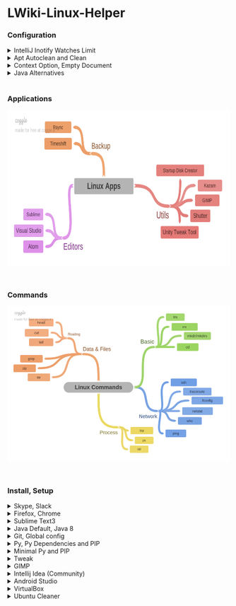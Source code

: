# LWiki-Linux-Helper





### Configuration


<details> 
<summary> IntelliJ Inotify Watches Limit </summary>
<p> 

Inotify requires a "watch handle" to be set for each directory in the project. Unfortunately, the default limit of watch handles may not be enough for reasonably sized projects, and reaching the limit will force IntelliJ platform to fall back to recursive scans of directory trees.

```
wget  -O /etc/sysctl.d/60-jetbrains.conf "https://gist.githubusercontent.com/bittner/c7d1d49fe0c9af907f24/raw/e2448528477ca3508ad480bea52d3dad54a58f10/60-jetbrains.conf"

sudo sysctl --system
```
</p>
</details>

<details> 
<summary> Apt Autoclean and Clean </summary>
<p> 

```
sudo apt-get update; \
sudo apt-get autoremove; \
sudo apt-get autoclean; \
sudo apt-get clean;
```
</p>
</details>

<details> 
<summary> Context Option, Empty Document </summary>
<p> 
   
```
touch ~/Templates/Empty\ Document
```

</p>
</details>

<details> 
<summary> Java Alternatives </summary>
<p> 

```
sudo update-alternatives --config java; \
sudo update-alternatives --config javac; \
sudo update-alternatives --config javadoc; \
sudo update-alternatives --config javap;
```
</p>
</details>
</br>




### Applications
<p align="center">
<img src="https://raw.githubusercontent.com/GensaGames/LWiki-Linux-Helper/master/images/Linux_Apps.png" width="600" height="350" />
</p>
</br>




### Commands
<p align="center">
<img src="https://raw.githubusercontent.com/GensaGames/LWiki-Linux-Helper/master/images/Linux_Commands.png" width="600" height="350" />
</p>
</br>






### Install, Setup

<details> 
<summary> Skype, Slack </summary>
<p> 
   
```
wget https://repo.skype.com/latest/skypeforlinux-64.deb; \
sudo dpkg -i skypeforlinux-64.deb; sudo apt-get update; \
sudo snap install slack --classic; 
```

</p>
</details>


<details> 
<summary> Firefox, Chrome </summary>
<p> 
   
```
sudo apt-get update; sudo apt install firefox; \
sudo wget https://dl.google.com/linux/direct/google-chrome-stable_current_amd64.deb; \
sudo dpkg -i google-chrome-stable_current_amd64.deb; 
```

</p>
</details>

<details> 
<summary> Sublime Text3 </summary>
<p> 
   
```
wget -qO - https://download.sublimetext.com/sublimehq-pub.gpg | sudo apt-key add -; \
sudo apt-add-repository "deb https://download.sublimetext.com/ apt/stable/"; \
sudo apt-get update; sudo apt-get install sublime-text;
```

</p>
</details>


<details> 
<summary> Java Default, Java 8 </summary>
<p> 
   
```
sudo apt-get update; sudo apt install default-jdk; \
sudo apt install openjdk-8-jdk;
```

</p>
</details>

<details> 
<summary> Git, Global config </summary>
<p> 
   
```
sudo apt update; sudo apt install git; \
git config --global user.name "GensaGames"; \
git config --global user.email "GensaGames@domain.com";
```

</p>
</details>

<details> 
<summary> Py, Py Dependencies and PIP </summary>
<p> 
   
```
sudo apt-get update; sudo apt-get install python3.6; \
sudo apt-get install python3-distutils; \
sudo apt-get install python3-tk; \
sudo apt install python3-testresources; \
wget https://bootstrap.pypa.io/get-pip.py; \
sudo python3 get-pip.py; \
sudo pip3 install pipenv; 
```

</p>
</details>


<details> 
<summary> Minimal Py and PIP </summary>
<p> 
   
```
sudo apt update; sudo apt install python-minimal; \
wget https://bootstrap.pypa.io/get-pip.py; \
sudo apt-get install python-tk; \
sudo python get-pip.py;  \
sudo pip install pipenv;
```

</p>
</details>

<details> 
<summary> Tweak </summary>
<p> 
   
```
sudo apt-get install gnome-tweak-tool; 
```
</p>
</details>

<details> 
<summary> GIMP </summary>
<p> 
   
```
sudo add-apt-repository ppa:otto-kesselgulasch/gimp; \
sudo apt-get update; sudo apt-get install gimp;
```

</p>
</details>

<details> 
<summary> Intellij Idea (Community) </summary>
<p> 
   
   
```
wget "https://raw.githubusercontent.com/GensaGames/LWiki-Linux-Helper/master/scripts/Intellij-Setup.sh"; \
sudo chmod 777 Intellij-Setup.sh; \
sudo ./Intellij-Setup.sh; 

```
</p>
</details>

<details> 
<summary> Android Studio </summary>
<p> 
   
   
```
wget "https://dl.google.com/dl/android/studio/ide-zips/3.2.1.0/android-studio-ide-181.5056338-linux.zip"; 

```
</p>
</details>

<details> 
<summary> VirtualBox </summary>
<p> 
   
   
```
sudo apt install virtualbox

```
</p>
</details>

<details> 
<summary> Ubuntu Cleaner </summary>
<p> 
   
   
```
sudo add-apt-repository ppa:gerardpuig/ppa; \ 
sudo apt-get update; \
sudo apt-get install ubuntu-cleaner;

```
</p>
</details>
</br>
